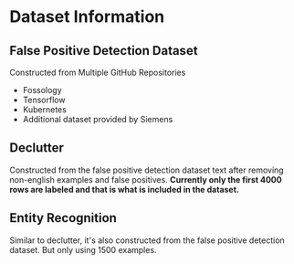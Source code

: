 <!--
SPDX-FileCopyrightText: © 2023 abdelrahmanjamal5565@gmail.com

SPDX-License-Identifier: LGPL-2.1-only
-->
# Dataset Information

## False Positive Detection Dataset
Constructed from Multiple GitHub Repositories
- Fossology 
- Tensorflow
- Kubernetes
- Additional dataset provided by Siemens

## Declutter
Constructed from the false positive detection dataset text after removing non-english examples and false positives.
**Currently only the first 4000 rows are labeled and that is what is included in the dataset.**

## Entity Recognition
Similar to declutter, it's also constructed from the false positive detection dataset. But only using 1500 examples.
